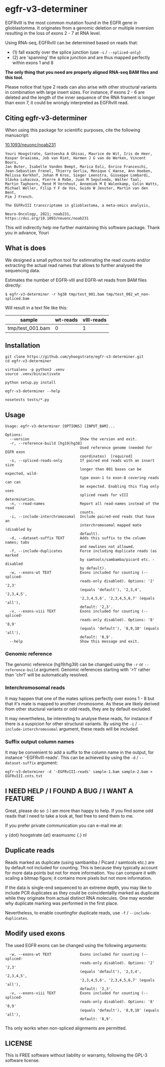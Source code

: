 # egfr-v3-determiner #

EGFRvIII is the most common mutation found in the EGFR gene in glioblastomma.
It originates from a genomic deletion or multiple inversion resulting in the
loss of exons 2 - 7 at RNA level.

Using RNA-seq, EGFRvIII can be determined based on reads that:

 - (1) fall exactly over the splice junction (use `-s` / `--spliced-only`)
 - (2) are 'spanning' the splice junction and are thus mapped perfectly within exons 1 and 8

**The only thing that you need are properly aligned RNA-seq BAM files and this tool.**

Please notice that type 2 reads can also arise with other structural variants
in combination with large insert sizes. For instance, if exons 2 - 6 are
deleted and the length of the inner sequence of the RNA frament is longer than
exon 7, it could be wrongly interpreted as EGFRvIII read.

## Citing egfr-v3-determiner ##

When using this package for scientific purposes, cite the following manuscript:

[10.1093/neuonc/noab231](https://doi.org/10.1093/neuonc/noab231)

```
Youri Hoogstrate, Santoesha A Ghisai, Maurice de Wit, Iris de Heer,
Kaspar Draaisma, Job van Riet, Harmen J G van de Werken, Vincent Bours,
Jan Buter, Isabelle Vanden Bempt, Marica Eoli, Enrico Franceschi,
Jean-Sebastien Frenel, Thierry Gorlia, Monique C Hanse, Ann Hoeben,
Melissa Kerkhof, Johan M Kros, Sieger Leenstra, Giuseppe Lombardi,
Slávka Lukacova, Pierre A Robe, Juan M Sepulveda, Walter Taal,
Martin Taphoorn, René M Vernhout, Annemiek M E Walenkamp, Colin Watts,
Michael Weller, Filip Y F de Vos, Guido W Jenster, Martin van den Bent,
Pim J French.

The EGFRvIII transcriptome in glioblastoma, a meta-omics analysis,

Neuro-Oncology, 2021; noab231,
https://doi.org/10.1093/neuonc/noab231
```

This will indirectly help me further maintaining this software package.
Thank you in advance, Youri

## What is does ##

We designed a small python tool for estimnating the read counts and/or extracting
the actual read names that allows to further analysed the sequencing data.

Estimates the number of EGFR-vIII and EGFR-wt reads from BAM files directly:

```
$ egfr-v3-determiner -r hg38 tmp/test_001.bam tmp/test_002_wt_non-spliced.bam
```

Will result in a text file like this:

| sample | wt-reads | vIII-reads |
|--------|----------|------------|
| tmp/test_001.bam | 0 | 1 |


## Installation ##

```
git clone https://github.com/yhoogstrate/egfr-v3-determiner.git
cd egfr-v3-determiner

virtualenv -p python3 .venv
source .venv/bin/activate

python setup.py install

egfr-v3-determiner --help

nosetests tests/*.py
```

## Usage ##

```
Usage: egfr-v3-determiner [OPTIONS] [INPUT_BAM]...

Options:
  --version                       Show the version and exit.
  -r, --reference-build [hg19|hg38]
                                  Used reference genome (needed for EGFR exon
                                  coordinates)  [required]
  -s, --spliced-reads-only        If paired end reads with an insert size
                                  longer than 801 bases can be expected, wild-
                                  type exon-1 to exon-8 covering reads can can
                                  be expected. Enabling this flag only uses
                                  spliced reads for vIII determination.
  -n, --read-names                Report all read-names instead of the read
                                  counts.
  -i, --include-interchromosomal  Include paired-end reads that have an
                                  interchromosomal mapped mate (disabled by
                                  default).
  -d, --dataset-suffix TEXT       Adds this suffix to the column names; tabs
                                  and newlines not allowed.
  -f, --include-duplicates        Force including duplicate reads (as marked
                                  by samtools/sambamba/picard etc. - disabled
                                  by default).
  -w, --exons-wt TEXT             Exons included for counting (--spliced-
                                  reads-only disabled). Options: '2' '2,3'
                                  (equals 'default'), '2,3,4', '2,3,4,5',
                                  '2,3,4,5,6', '2,3,4,5,6,7' (equals 'all'),
                                  default: '2,3'.
  -v, --exons-viii TEXT           Exons included for counting (--spliced-
                                  reads-only disabled). Options: '8' '8,9'
                                  (equals 'default'), '8,9,10' (equals 'all'),
                                  default: '8,9'.
  --help                          Show this message and exit.
```

### Genomic reference ###

The genomic reference (hg19/hg39) can be changed using the `-r` or
`--reference-build` argument. Genomic references starting with '>1' rather
than 'chr1' will be automatically resolved.

### Interchromosomal reads ###

It may happen that one of the mates splices perfectly over exons 1 - 8 but
that it's mate is mapped to another chromosome. As these are likely derived
from other stuctural variants or odd reads, they are by default excluded.

It may nevertheless, be interesting to analyse these reads, for instance if
there is a suspicion for other structural variants. By using the `-i` /
`--include-interchromosomal` argument, these reads will be included.

### Suffix output column names ###

It may be convenient to add a suffix to the column name in the output, for
instance '-EGFRvIII-reads'. This can be achieved by using the `-d` / 
`--dataset-suffix` argument:

```
egfr-v3-determiner -d '-EGFRvIII-reads' sample-1.bam sample-2.bam > EGFRvIII.cnts.txt
```

## I NEED HELP / I FOUND A BUG / I WANT A FEATURE ##

Great, please do so :) I am more than happy to help.
If you find some odd reads that I need to take a look at, feel free
to send them to me.

If you prefer private communication you can e-mail me at:

y {dot} hoogstrate {at} erasmusmc {.} nl


## Duplicate reads ##

Reads marked as duplicate (using sambamba / Picard / samtools etc.) are by
default not included for counting. This is because they typically account
for more data points but not for more information. You can compare it with
scaling a bitmap figure; it contains more pixels but not more information.

If the data is single-end sequenced to an extreme depth, you may like to
include PCR duplicates as they could be coincidentallly marked as duplicate
while they originate from actual distinct RNA molecules. One may wonder why
duplicate marking was performed in the first place.

Nevertheless, to enable countingfor duplicate reads, use `-f` /
`--include-duplicates`. 


## Modify used exons ##

The used EGFR exons can be changed using the following arguments:

```
  -w, --exons-wt TEXT             Exons included for counting (--spliced-
                                  reads-only disabled). Options: '2' '2,3'
                                  (equals 'default'), '2,3,4', '2,3,4,5',
                                  '2,3,4,5,6', '2,3,4,5,6,7' (equals 'all'),
                                  default: '2,3'.
  -v, --exons-viii TEXT           Exons included for counting (--spliced-
                                  reads-only disabled). Options: '8' '8,9'
                                  (equals 'default'), '8,9,10' (equals 'all'),
                                  default: '8,9'.
```

Ths only works when non-spliced alignments are permitted.


## LICENSE ##

This is FREE software without liability or warranty, following the GPL-3
software license.


